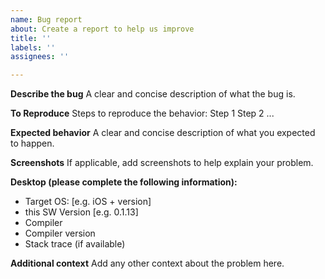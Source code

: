 ```yaml
---
name: Bug report
about: Create a report to help us improve
title: ''
labels: ''
assignees: ''

---
```


**Describe the bug**
A clear and concise description of what the bug is.

**To Reproduce**
Steps to reproduce the behavior:
Step 1
Step 2
...

**Expected behavior**
A clear and concise description of what you expected to happen.

**Screenshots**
If applicable, add screenshots to help explain your problem.

**Desktop (please complete the following information):**
 - Target OS: [e.g. iOS + version]
 - this SW Version [e.g. 0.1.13]
 - Compiler
 - Compiler version
 - Stack trace (if available) 

**Additional context**
Add any other context about the problem here.
